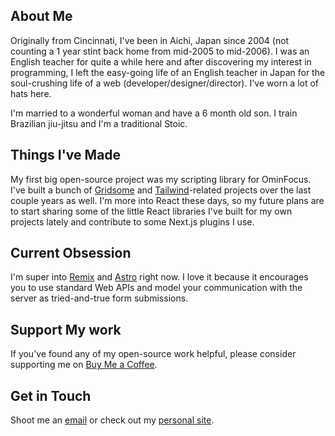 ## About Me

Originally from Cincinnati, I've been in Aichi, Japan since 2004 (not counting a 1
year stint back home from mid-2005 to mid-2006). I was an English teacher for
quite a while here and after discovering my interest in programming, I left the
easy-going life of an English teacher in Japan for the soul-crushing life of a
web (developer/designer/director). I've worn a lot of hats here.

I'm married to a wonderful woman and have a 6 month old son. I train Brazilian
jiu-jitsu and I'm a traditional Stoic.

## Things I've Made

My first big open-source project was my scripting library for OminFocus. I've
built a bunch of [Gridsome][] and [Tailwind][]-related projects over the last
couple years as well. I'm more into React these days, so my future plans are to
start sharing some of the little React libraries I've built for my own projects
lately and contribute to some Next.js plugins I use.

## Current Obsession

I'm super into [Remix][] and [Astro][] right now. I love it because it encourages you to use
standard Web APIs and model your communication with the server as
tried-and-true form submissions.

## Support My work

If you've found any of my open-source work helpful, please consider supporting
me on [Buy Me a Coffee][].

## Get in Touch

Shoot me an [email][email] or check out my [personal site](https://blp.is).

[email]: mailto:hey@blp.is
[gridsome]: https://gridsome.org
[tailwind]: https://tailwindcss.com
[remix]: https://remix.run
[astro]: https://astro.build
[buy me a coffee]: https://www.buymeacoffee.com/blp
